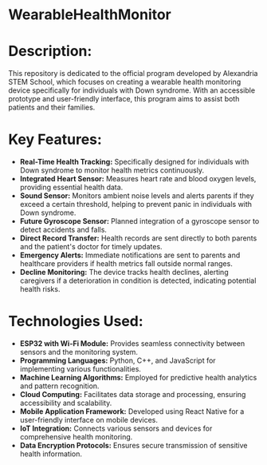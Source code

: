 # WearableHealthMonitor
# Description:
This repository is dedicated to the official program developed by Alexandria STEM School, which focuses on creating a wearable health monitoring device specifically for individuals with Down syndrome. With an accessible prototype and user-friendly interface, this program aims to assist both patients and their families.

# Key Features:
- **Real-Time Health Tracking:** Specifically designed for individuals with Down syndrome to monitor health metrics continuously.
- **Integrated Heart Sensor:** Measures heart rate and blood oxygen levels, providing essential health data.
- **Sound Sensor:** Monitors ambient noise levels and alerts parents if they exceed a certain threshold, helping to prevent panic in individuals with Down syndrome.
- **Future Gyroscope Sensor:** Planned integration of a gyroscope sensor to detect accidents and falls.
- **Direct Record Transfer:** Health records are sent directly to both parents and the patient's doctor for timely updates.
- **Emergency Alerts:** Immediate notifications are sent to parents and healthcare providers if health metrics fall outside normal ranges.
- **Decline Monitoring:** The device tracks health declines, alerting caregivers if a deterioration in condition is detected, indicating potential health risks.

# Technologies Used:
- **ESP32 with Wi-Fi Module:** Provides seamless connectivity between sensors and the monitoring system.
- **Programming Languages:** Python, C++, and JavaScript for implementing various functionalities.
- **Machine Learning Algorithms:** Employed for predictive health analytics and pattern recognition.
- **Cloud Computing:** Facilitates data storage and processing, ensuring accessibility and scalability.
- **Mobile Application Framework:** Developed using React Native for a user-friendly interface on mobile devices.
- **IoT Integration:** Connects various sensors and devices for comprehensive health monitoring.
- **Data Encryption Protocols:** Ensures secure transmission of sensitive health information.
